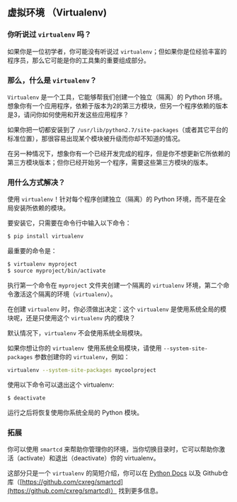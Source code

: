 ## 虚拟环境 （Virtualenv)

### **你听说过 ```virtualenv``` 吗？**

如果你是一位初学者，你可能没有听说过 ```virtualenv```；但如果你是位经验丰富的程序员，那么它可能是你的工具集的重要组成部分。

### **那么，什么是 ```virtualenv```？**

```Virtualenv``` 是一个工具，它能够帮我们创建一个独立（隔离）的 Python 环境。想象你有一个应用程序，依赖于版本为2的第三方模块，但另一个程序依赖的版本是3，请问你如何使用和开发这些应用程序？

如果你把一切都安装到了 ```/usr/lib/python2.7/site-packages```（或者其它平台的标准位置），那很容易出现某个模块被升级而你却不知道的情况。

在另一种情况下，想象你有一个已经开发完成的程序，但是你不想更新它所依赖的第三方模块版本；但你已经开始另一个程序，需要这些第三方模块的版本。

### **用什么方式解决？**

使用 ```virtualenv```！针对每个程序创建独立（隔离）的 Python 环境，而不是在全局安装所依赖的模块。

要安装它，只需要在命令行中输入以下命令：

```sh
$ pip install virtualenv
```

最重要的命令是：

```sh
$ virtualenv myproject
$ source myproject/bin/activate
```

执行第一个命令在 ```myproject``` 文件夹创建一个隔离的 `virtualenv` 环境，第二个命令激活这个隔离的环境（`virtualenv`）。

在创建 `virtualenv` 时，你必须做出决定：这个 `virtualenv` 是使用系统全局的模块呢，还是只使用这个 `virtualenv` 内的模块？

默认情况下，`virtualenv` 不会使用系统全局模块。

如果你想让你的 `virtualenv `使用系统全局模块，请使用 ```--system-site-packages``` 参数创建你的 `virtualenv`，例如：

```sh
virtualenv --system-site-packages mycoolproject
```

使用以下命令可以退出这个 virtualenv:

```sh
$ deactivate
```

运行之后将恢复使用你系统全局的 Python 模块。

### 拓展

你可以使用 ```smartcd``` 来帮助你管理你的环境，当你切换目录时，它可以帮助你激活（activate）和退出（deactivate）你的 virtualenv。

这部分只是一个 `virtualenv` 的简短介绍，你可以在 [Python Docs](http://docs.python-guide.org/en/latest/dev/virtualenvs/) 以及 Github仓库（[https://github.com/cxreg/smartcd](https://github.com/cxreg/smartcd)） 找到更多信息。


